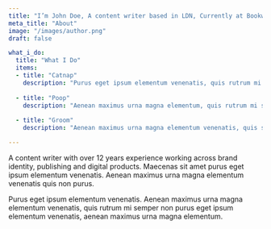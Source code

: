 ```yaml
---
title: "I’m John Doe, A content writer based in LDN, Currently at Bookworm"
meta_title: "About"
image: "/images/author.png"
draft: false

what_i_do:
  title: "What I Do"
  items:
  - title: "Catnap"
    description: "Purus eget ipsum elementum venenatis, quis rutrum mi semper nonpurus eget ipsum elementum venenatis."
  
  - title: "Poop"
    description: "Aenean maximus urna magna elementum, quis rutrum mi semper non purus eget ipsum venenatis."
  
  - title: "Groom"
    description: "Aenean maximus urna magna elementum venenatis, quis semper non purus eget ipsum venenatis."

---
```


A content writer with over 12 years experience working across brand identity, publishing and digital products. Maecenas sit amet purus eget ipsum elementum venenatis. Aenean maximus urna magna elementum venenatis quis non purus.

Purus eget ipsum elementum venenatis. Aenean maximus urna magna elementum venenatis, quis rutrum mi semper non purus eget ipsum elementum venenatis, aenean maximus urna magna elementum.
